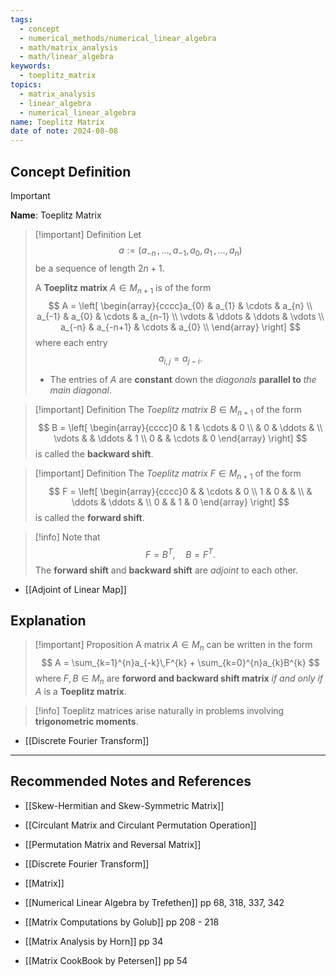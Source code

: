 ```yaml
---
tags:
  - concept
  - numerical_methods/numerical_linear_algebra
  - math/matrix_analysis
  - math/linear_algebra
keywords:
  - toeplitz_matrix
topics:
  - matrix_analysis
  - linear_algebra
  - numerical_linear_algebra
name: Toeplitz Matrix
date of note: 2024-08-08
---
```


## Concept Definition

>[!important]
>**Name**: Toeplitz Matrix

>[!important] Definition
>Let $$a := (a_{-n} \,{,}\ldots{,}\,a_{-1},\, a_{0},\,a_{1} \,{,}\ldots{,}\,a_{n})$$ be a sequence of length $2n+1$. 
>
>A **Toeplitz matrix** $A\in M_{n+1}$ is of the form
>$$
>A = \left[ \begin{array}{cccc}a_{0} & a_{1} & \cdots & a_{n} \\ a_{-1} & a_{0} & \cdots & a_{n-1} \\ \vdots & \ddots & \ddots & \vdots \\ a_{-n} & a_{-n+1} & \cdots & a_{0} \\ \end{array} \right] 
>$$
>where each entry $$a_{i,j} = a_{j-i}.$$
>- The entries of $A$ are **constant** down the *diagonals* **parallel to** *the main diagonal*.

>[!important] Definition
>The *Toeplitz matrix* $B\in M_{n+1}$ of the form
>$$
>B = \left[ \begin{array}{cccc}0 & 1 & \cdots & 0 \\  & 0 & \ddots &  \\ \vdots &  & \ddots & 1 \\ 0 &  & \cdots & 0 \end{array} \right] 
>$$
>is called the **backward shift**.

>[!important] Definition
>The *Toeplitz matrix* $F\in M_{n+1}$ of the form
>$$
>F = \left[ \begin{array}{cccc}0 &  & \cdots & 0 \\ 1 & 0 &  &  \\  &  \ddots & \ddots &  \\ 0 &  & 1  & 0 \end{array} \right] 
>$$
>is called the **forward shift**.

>[!info]
>Note that $$F = B^{T}, \quad B = F^{T}.$$ The **forward shift** and **backward shift** are *adjoint* to each other.

- [[Adjoint of Linear Map]]

## Explanation

>[!important] Proposition
>A matrix $A\in M_{n}$ can be written in the form
>$$
>A = \sum_{k=1}^{n}a_{-k}\,F^{k} + \sum_{k=0}^{n}a_{k}B^{k}
>$$
>where  $F, B\in M_{n}$ are **forword and backward shift matrix** *if and only if* $A$ is a **Toeplitz matrix**.


>[!info]
>Toeplitz matrices arise naturally in problems involving **trigonometric moments**.

- [[Discrete Fourier Transform]]




-----------
##  Recommended Notes and References


- [[Skew-Hermitian and Skew-Symmetric Matrix]]
- [[Circulant Matrix and Circulant Permutation Operation]]
- [[Permutation Matrix and Reversal Matrix]]
- [[Discrete Fourier Transform]]
- [[Matrix]]



- [[Numerical Linear Algebra by Trefethen]] pp 68, 318, 337, 342
- [[Matrix Computations by Golub]] pp 208 - 218
- [[Matrix Analysis by Horn]] pp 34
- [[Matrix CookBook by Petersen]] pp 54